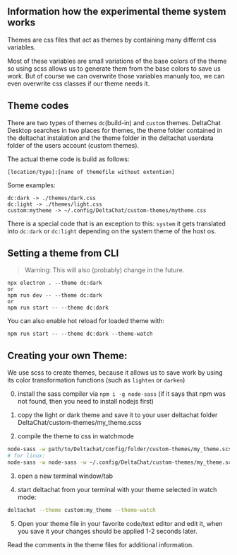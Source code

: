 ## Information how the experimental theme system works

Themes are css files that act as themes by containing many differnt css variables.

Most of these variables are small variations of the base colors of the theme so using scss allows us to generate them from the base colors to save us work.
But of course we can overwrite those variables manualy too, we can even overwrite css classes if our theme needs it.

## Theme codes

There are two types of themes `dc`(build-in) and `custom` themes.
DeltaChat Desktop searches in two places for themes, the theme folder contained in the deltachat instalation and the theme folder in the deltachat userdata folder of the users account (custom themes).

The actual theme code is build as follows:

```
[location/type]:[name of themefile without extention]
```

Some examples:

```
dc:dark -> ./themes/dark.css
dc:light -> ./themes/light.css
custom:mytheme -> ~/.config/DeltaChat/custom-themes/mytheme.css
```

There is a special code that is an exception to this: `system` it gets translated into `dc:dark` or `dc:light` depending on the system theme of the host os.

## Setting a theme from CLI

> Warning: This will also (probably) change in the future.

```
npx electron . --theme dc:dark
or
npm run dev -- --theme dc:dark
or
npm run start -- --theme dc:dark
```

You can also enable hot reload for loaded theme with:

```
npm run start -- --theme dc:dark --theme-watch
```

## Creating your own Theme:

We use scss to create themes, because it allows us to save work by using its color transformation functions (such as `lighten` or `darken`)

0. install the sass compiler via `npm i -g node-sass` (if it says that npm was not found, then you need to install nodejs first)

1. copy the light or dark theme and save it to your user deltachat folder DeltaChat/custom-themes/my_theme.scss

1. compile the theme to css in watchmode

```sh
node-sass -w path/to/Deltachat/config/folder/custom-themes/my_theme.scss path/to/Deltachat/config/folder/custom-themes/my_theme.css
# for linux:
node-sass -w node-sass -w ~/.config/DeltaChat/custom-themes/my_theme.scss ~/.config/DeltaChat/custom-themes/my_theme.css
```

3. open a new terminal window/tab

4. start deltachat from your terminal with your theme selected in watch mode:

```sh
deltachat --theme custom:my_theme --theme-watch
```

5. Open your theme file in your favorite code/text editor and edit it,
   when you save it your changes should be applied 1-2 seconds later.

Read the comments in the theme files for additional information.
